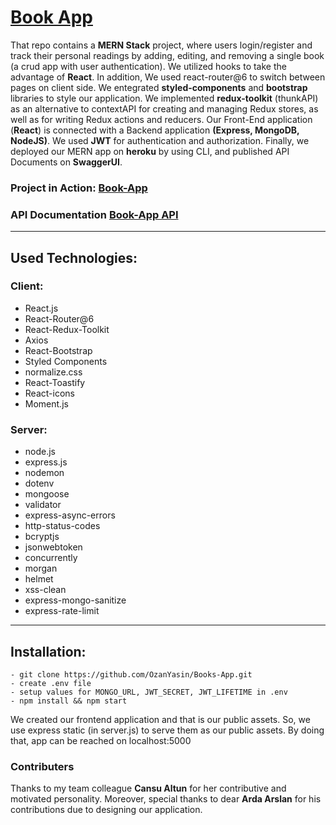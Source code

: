 # [Book App](https://book-app-kodluyoruz.herokuapp.com)

That repo contains a **MERN Stack** project, where users login/register and track their personal readings by adding, editing, and removing a single book (a crud app with user authentication). We utilized hooks to take the advantage of **React**. In addition, We used react-router@6 to switch between pages on client side. We entegrated **styled-components** and **bootstrap** libraries to style our application. We implemented **redux-toolkit** (thunkAPI) as an alternative to contextAPI for creating and managing Redux stores, as well as for writing Redux actions and reducers. Our Front-End application (**React**) is connected with a Backend application **(Express, MongoDB, NodeJS)**. We used **JWT** for authentication and authorization. Finally, we deployed our MERN app on **heroku** by using CLI, and published API Documents on **SwaggerUI**.

### Project in Action: [Book-App](https://book-app-kodluyoruz.herokuapp.com)

### API Documentation [Book-App API](https://app.swaggerhub.com/apis-docs/OzanYasin/book-app-kodluyoruz-API/1.0)

---

## Used Technologies:
  ### Client:
  - React.js
  - React-Router@6 
  - React-Redux-Toolkit
  - Axios
  - React-Bootstrap
  - Styled Components
  - normalize.css 
  - React-Toastify
  - React-icons 
  - Moment.js
  ### Server:
  - node.js
  - express.js
  - nodemon
  - dotenv
  - mongoose
  - validator
  - express-async-errors
  - http-status-codes
  - bcryptjs
  - jsonwebtoken
  - concurrently
  - morgan
  - helmet
  - xss-clean
  - express-mongo-sanitize
  - express-rate-limit

---

## Installation:

```
- git clone https://github.com/OzanYasin/Books-App.git
- create .env file
- setup values for MONGO_URL, JWT_SECRET, JWT_LIFETIME in .env
- npm install && npm start
```

We created our frontend application and that is our public assets. So, we use express static (in server.js) to serve them as our public assets. 
By doing that, app can be reached on localhost:5000

### Contributers

Thanks to my team colleague **Cansu Altun** for her contributive and motivated personality.
Moreover, special thanks to dear **Arda Arslan** for his contributions due to designing our application.
